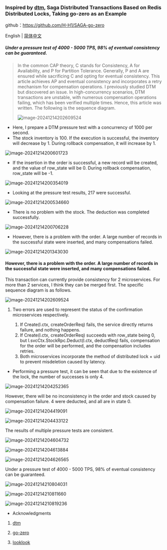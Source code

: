 ### Inspired by [dtm](https://dtm.pub/ref/gozero.html), Saga Distributed Transactions Based on Redis Distributed Locks, Taking go-zero as an Example

github：https://github.com/H-H1/SAGA-go-zero

[^本文意在一致性，如果考虑并发性能建议使用分片加本地事务去解决问题]: 

English | [简体中文](README-cn.md)

##### Under a pressure test of 4000 - 5000 TPS, 98% of eventual consistency can be guaranteed.

> In the common CAP theory, C stands for Consistency, A for Availability, and P for Partition Tolerance. Generally, P and A are ensured while sacrificing C and opting for eventual consistency. This article achieves AP and eventual consistency and incorporates a retry mechanism for compensation operations.
>I previously studied DTM but discovered an issue. In high-concurrency scenarios, DTM transactions are unstable, with numerous compensation operations failing, which has been verified multiple times. Hence, this article was written. The following is the sequence diagram.
> 
>![image-20241214202609524](https://github.com/user-attachments/assets/cd42f34d-a3d8-4f31-823e-a12eaddfa56e)

- Here, I prepare a DTM pressure test with a concurrency of 1000 per second.
- The stock inventory is 100. If the execution is successful, the inventory will decrease by 1. During rollback compensation, it will increase by 1.

![image-20241214200601723](https://github.com/user-attachments/assets/90856cd0-8150-4a9a-aa9a-1ca9bb7148cd)


- If the insertion in the order is successful, a new record will be created, and the value of row_state will be 0. During rollback compensation, row_state will be -1.

![image-20241214200354019](https://github.com/user-attachments/assets/742dbe3d-e76c-4ce1-a7d3-96ebde8f2d09)


- Looking at the pressure test results, 217 were successful.

![image-20241214200534660](https://github.com/user-attachments/assets/b6999b00-6ac4-4037-9f3a-2efe48a30e72)


- There is no problem with the stock. The deduction was completed successfully.

![image-20241214200706228](https://github.com/user-attachments/assets/46e99d56-f299-4606-8096-0016a7c74ae5)


- However, there is a problem with the order. A large number of records in the successful state were inserted, and many compensations failed.

![image-20241214201343030](https://github.com/user-attachments/assets/4a8dd73a-72c7-4416-b17b-78c308278b65)


#### However, there is a problem with the order. A large number of records in the successful state were inserted, and many compensations failed.

This transaction can currently provide consistency for 2 microservices. For more than 2 services, I think they can be merged first. The specific sequence diagram is as follows.

![image-20241214202609524](https://github.com/user-attachments/assets/cd42f34d-a3d8-4f31-823e-a12eaddfa56e)

1. Two errors are used to represent the status of the confirmation microservices respectively.

   

   1. If Create(l.ctx, createOrderReq) fails, the service directly returns failure, and nothing happens.
   2. If Create(l.ctx, createOrderReq) succeeds with row_state being 0, but l.svcCtx.StockRpc.Deduct(l.ctx, deductReq) fails, compensation for the order will be performed, and the compensation includes retries.
   3. Both microservices incorporate the method of distributed lock + uid to prevent misdeletion caused by latency.

- Performing a pressure test, it can be seen that due to the existence of the lock, the number of successes is only 4.

![image-20241214204252365](https://github.com/user-attachments/assets/f2de42e3-ce75-468f-ace1-5d73c80c8b38)


However, there will be no inconsistency in the order and stock caused by compensation failure. 4 were deducted, and all are in state 0.

![image-20241214204419091](https://github.com/user-attachments/assets/bb53d5ea-09ce-4a54-aca5-0f694326c450)

![image-20241214204433122](https://github.com/user-attachments/assets/1909edd3-0ee3-4282-b652-391618e014e1)



The results of multiple pressure tests are consistent.

![image-20241214204604732](https://github.com/user-attachments/assets/975df20c-76b4-42da-b80a-0eb13b881130)

![image-20241214204613884](https://github.com/user-attachments/assets/e748435e-fc9a-488f-95c0-176518141234)


![image-20241214204626565](https://github.com/user-attachments/assets/2046eedb-c117-41f5-8720-07246d1c0946)



Under a pressure test of 4000 - 5000 TPS, 98% of eventual consistency can be guaranteed.

![image-20241214210804031](https://github.com/user-attachments/assets/f6485935-cff3-481c-b66a-7b2ba6aaebb1)


![image-20241214210811660](https://github.com/user-attachments/assets/ab54f6f0-331b-4fa9-b441-a2131b722b6d)

![image-20241214210819236](https://github.com/user-attachments/assets/78009ccb-2af8-4793-9243-9bf21cf0b445)

- Acknowledgments

1. [dtm](https://github.com/dtm-labs/dtm)

2. [go-zero](https://github.com/zeromicro/go-zero)

3. [looklook](https://github.com/zeromicro/go-zero)

   

